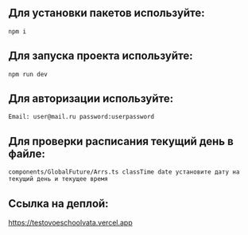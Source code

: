 
## Для установки пакетов используйте:

`npm i`

## Для запуска проекта используйте:

`npm run dev`

## Для авторизации используйте:
`Email: user@mail.ru password:userpassword`

## Для проверки расписания текущий день в файле:
`components/GlobalFuture/Arrs.ts classTime date установите дату на текущий день и текущее время`

## Ссылка на деплой:
https://testovoeschoolvata.vercel.app
